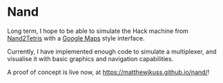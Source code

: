# Nand

Long term, I hope to be able to simulate the Hack machine from [Nand2Tetris](https://www.nand2tetris.org/) with a [Google Maps](https://maps.google.com/) style interface.

Currently, I have implemented enough code to simulate a multiplexer, and visualise it with basic graphics and navigation capabilities.

A proof of concept is live now, at <https://matthewjkuss.github.io/nand/>!
